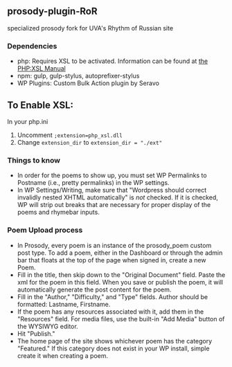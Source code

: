 ## prosody-plugin-RoR
specialized prosody fork for UVA's Rhythm of Russian site

### Dependencies

- php: Requires XSL to be activated. Information can be found at [the PHP:XSL Manual](http://php.net/manual/en/book.xsl.php)
- npm: gulp, gulp-stylus, autoprefixer-stylus
- WP Plugins: Custom Bulk Action plugin by Seravo

## To Enable XSL:
In your php.ini
1. Uncomment `;extension=php_xsl.dll`
2. Change `extension_dir` to `extension_dir = "./ext"`

### Things to know

- In order for the poems to show up, you must set WP Permalinks to Postname (i.e., pretty permalinks) in the WP settings.
- In WP Settings/Writing, make sure that "Wordpress should correct invalidly nested XHTML automatically" is *not* checked. If it is checked, WP will strip out breaks that are necessary for proper display of the poems and rhymebar inputs.

### Poem Upload process

- In Prosody, every poem is an instance of the prosody_poem custom post type. To add a poem, either in the Dashboard or through the admin bar that floats at the top of the page when signed in, create a new Poem.
- Fill in the title, then skip down to the "Original Document" field. Paste the xml for the poem in this field. When you save or publish the poem, it will automatically generate the post content for the poem.
- Fill in the "Author," "Difficulty," and "Type" fields. Author should be formatted: Lastname, Firstname.
- If the poem has any resources associated with it, add them in the "Resources" field. For media files, use the built-in "Add Media" button of the WYSIWYG editor.
- Hit "Publish."
- The home page of the site shows whichever poem has the category "Featured." If this category does not exist in your WP install, simple create it when creating a poem.
